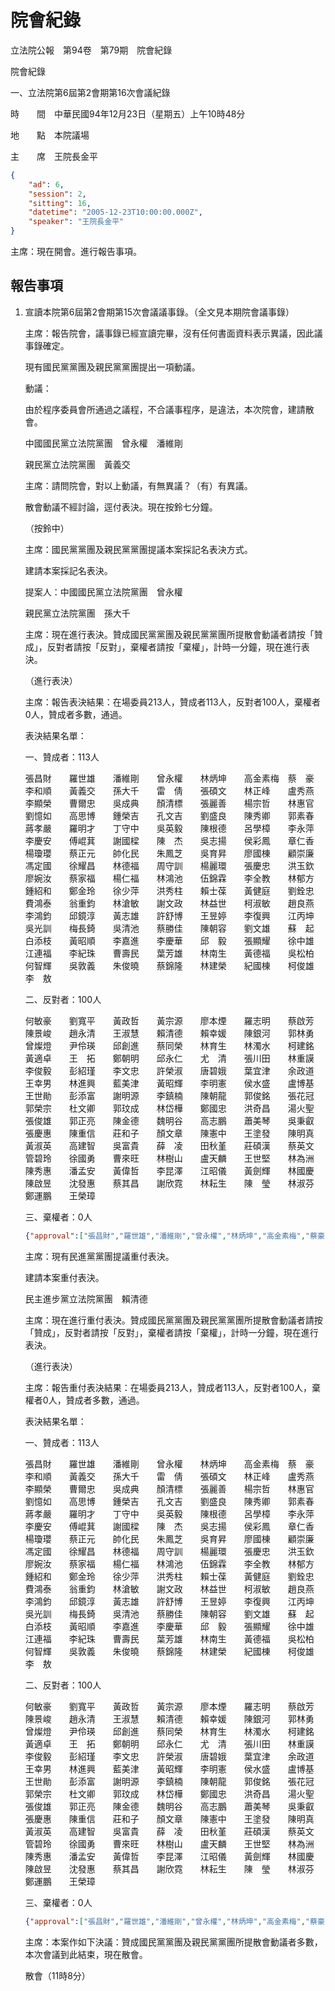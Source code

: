 # 院會紀錄


立法院公報　第94卷　第79期　院會紀錄

院會紀錄

一、立法院第6屆第2會期第16次會議紀錄

時　　間　中華民國94年12月23日（星期五）上午10時48分

地　　點　本院議場

主　　席　王院長金平

```json
{
    "ad": 6,
    "session": 2,
    "sitting": 16,
    "datetime": "2005-12-23T10:00:00.000Z",
    "speaker": "王院長金平"
}

```


主席：現在開會。進行報告事項。


## 報告事項


1. 宣讀本院第6屆第2會期第15次會議議事錄。（全文見本期院會議事錄）

    主席：報告院會，議事錄已經宣讀完畢，沒有任何書面資料表示異議，因此議事錄確定。

    現有國民黨黨團及親民黨黨團提出一項動議。

    動議：

    由於程序委員會所通過之議程，不合議事程序，是違法，本次院會，建請散會。

    中國國民黨立法院黨團　曾永權　潘維剛

    親民黨立法院黨團　黃義交

    主席：請問院會，對以上動議，有無異議？（有）有異議。

    散會動議不經討論，逕付表決。現在按鈴七分鐘。

    （按鈴中）

    主席：國民黨黨團及親民黨黨團提議本案採記名表決方式。

    建請本案採記名表決。

    提案人：中國國民黨立法院黨團　曾永權

    親民黨立法院黨團　孫大千

    主席：現在進行表決。贊成國民黨黨團及親民黨黨團所提散會動議者請按「贊成」，反對者請按「反對」，棄權者請按「棄權」，計時一分鐘，現在進行表決。

    （進行表決）

    主席：報告表決結果：在場委員213人，贊成者113人，反對者100人，棄權者0人，贊成者多數，通過。

    表決結果名單：

    一、贊成者：113人

    張昌財　　羅世雄　　潘維剛　　曾永權　　林炳坤　　高金素梅　蔡　豪　　李和順　　黃義交　　孫大千　　雷　倩　　張碩文　　林正峰　　盧秀燕　　李顯榮　　曹爾忠　　吳成典　　顏清標　　張麗善　　楊宗哲　　林惠官　　劉憶如　　高思博　　鍾榮吉　　孔文吉　　劉盛良　　陳秀卿　　郭素春　　蔣孝嚴　　羅明才　　丁守中　　吳英毅　　陳根德　　呂學樟　　李永萍　　李慶安　　傅崐萁　　謝國樑　　陳　杰　　吳志揚　　侯彩鳳　　章仁香　　楊瓊瓔　　蔡正元　　帥化民　　朱鳳芝　　吳育昇　　廖國棟　　顧崇廉　　馮定國　　徐耀昌　　林德福　　周守訓　　楊麗環　　張慶忠　　洪玉欽　　廖婉汝　　蔡家福　　楊仁福　　林鴻池　　伍錦霖　　李全教　　林郁方　　鍾紹和　　鄭金玲　　徐少萍　　洪秀柱　　賴士葆　　黃健庭　　劉銓忠　　費鴻泰　　翁重鈞　　林滄敏　　謝文政　　林益世　　柯淑敏　　趙良燕　　李鴻鈞　　邱鏡淳　　黃志雄　　許舒博　　王昱婷　　李復興　　江丙坤　　吳光訓　　梅長錡　　吳清池　　蔡勝佳　　陳朝容　　劉文雄　　蘇　起　　白添枝　　黃昭順　　李嘉進　　李慶華　　邱　毅　　張顯耀　　徐中雄　　江連福　　李紀珠　　曹壽民　　葉芳雄　　林南生　　黃德福　　吳松柏　　何智輝　　吳敦義　　朱俊曉　　蔡錦隆　　林建榮　　紀國棟　　柯俊雄　　李　敖

    二、反對者：100人

    何敏豪　　劉寬平　　黃政哲　　黃宗源　　廖本煙　　羅志明　　蔡啟芳　　陳景峻　　趙永清　　王淑慧　　賴清德　　賴幸媛　　陳銀河　　郭林勇　　曾燦燈　　尹伶瑛　　邱創進　　蔡同榮　　林育生　　林濁水　　柯建銘　　黃適卓　　王　拓　　鄭朝明　　邱永仁　　尤　清　　張川田　　林重謨　　李俊毅　　彭紹瑾　　李文忠　　許榮淑　　唐碧娥　　葉宜津　　余政道　　王幸男　　林進興　　藍美津　　黃昭輝　　李明憲　　侯水盛　　盧博基　　王世勛　　彭添富　　謝明源　　李鎮楠　　陳朝龍　　郭俊銘　　張花冠　　郭榮宗　　杜文卿　　郭玟成　　林岱樺　　鄭國忠　　洪奇昌　　湯火聖　　張俊雄　　郭正亮　　陳金德　　魏明谷　　高志鵬　　蕭美琴　　吳秉叡　　張慶惠　　陳重信　　莊和子　　顏文章　　陳憲中　　王塗發　　陳明真　　黃淑英　　高建智　　吳富貴　　薛　凌　　田秋堇　　莊碩漢　　蔡英文　　管碧玲　　徐國勇　　曹來旺　　林樹山　　盧天麟　　王世堅　　林為洲　　陳秀惠　　潘孟安　　黃偉哲　　李昆澤　　江昭儀　　黃劍輝　　林國慶　　陳啟昱　　沈發惠　　蔡其昌　　謝欣霓　　林耘生　　陳　瑩　　林淑芬　　鄭運鵬　　王榮璋

    三、棄權者：0人

    ```json
    {"approval":["張昌財","羅世雄","潘維剛","曾永權","林炳坤","高金素梅","蔡豪","李和順","黃義交","孫大千","雷倩","張碩文","林正峰","盧秀燕","李顯榮","曹爾忠","吳成典","顏清標","張麗善","楊宗哲","林惠官","劉憶如","高思博","鍾榮吉","孔文吉","劉盛良","陳秀卿","郭素春","蔣孝嚴","羅明才","丁守中","吳英毅","陳根德","呂學樟","李永萍","李慶安","傅崐萁","謝國樑","陳杰","吳志揚","侯彩鳳","章仁香","楊瓊瓔","蔡正元","帥化民","朱鳳芝","吳育昇","廖國棟","顧崇廉","馮定國","徐耀昌","林德福","周守訓","楊麗環","張慶忠","洪玉欽","廖婉汝","蔡家福","楊仁福","林鴻池","伍錦霖","李全教","林郁方","鍾紹和","鄭金玲","徐少萍","洪秀柱","賴士葆","黃健庭","劉銓忠","費鴻泰","翁重鈞","林滄敏","謝文政","林益世","柯淑敏","趙良燕","李鴻鈞","邱鏡淳","黃志雄","許舒博","王昱婷","李復興","江丙坤","吳光訓","梅長錡","吳清池","蔡勝佳","陳朝容","劉文雄","蘇起","白添枝","黃昭順","李嘉進","李慶華","邱毅","張顯耀","徐中雄","江連福","李紀珠","曹壽民","葉芳雄","林南生","黃德福","吳松柏","何智輝","吳敦義","朱俊曉","蔡錦隆","林建榮","紀國棟","柯俊雄","李敖"],"veto":["何敏豪","劉寬平","黃政哲","黃宗源","廖本煙","羅志明","蔡啟芳","陳景峻","趙永清","王淑慧","賴清德","賴幸媛","陳銀河","郭林勇","曾燦燈","尹伶瑛","邱創進","蔡同榮","林育生","林濁水","柯建銘","黃適卓","王拓","鄭朝明","邱永仁","尤清","張川田","林重謨","李俊毅","彭紹瑾","李文忠","許榮淑","唐碧娥","葉宜津","余政道","王幸男","林進興","藍美津","黃昭輝","李明憲","侯水盛","盧博基","王世勛","彭添富","謝明源","李鎮楠","陳朝龍","郭俊銘","張花冠","郭榮宗","杜文卿","郭玟成","林岱樺","鄭國忠","洪奇昌","湯火聖","張俊雄","郭正亮","陳金德","魏明谷","高志鵬","蕭美琴","吳秉叡","張慶惠","陳重信","莊和子","顏文章","陳憲中","王塗發","陳明真","黃淑英","高建智","吳富貴","薛凌","田秋堇","莊碩漢","蔡英文","管碧玲","徐國勇","曹來旺","林樹山","盧天麟","王世堅","林為洲","陳秀惠","潘孟安","黃偉哲","李昆澤","江昭儀","黃劍輝","林國慶","陳啟昱","沈發惠","蔡其昌","謝欣霓","林耘生","陳瑩","林淑芬","鄭運鵬","王榮璋"]}
    ```

    主席：現有民進黨黨團提議重付表決。

    建請本案重付表決。

    民主進步黨立法院黨團　賴清德

    主席：現在進行重付表決。贊成國民黨黨團及親民黨黨團所提散會動議者請按「贊成」，反對者請按「反對」，棄權者請按「棄權」，計時一分鐘，現在進行表決。

    （進行表決）

    主席：報告重付表決結果：在場委員213人，贊成者113人，反對者100人，棄權者0人，贊成者多數，通過。

    表決結果名單：

    一、贊成者：113人

    張昌財　　羅世雄　　潘維剛　　曾永權　　林炳坤　　高金素梅　蔡　豪　　李和順　　黃義交　　孫大千　　雷　倩　　張碩文　　林正峰　　盧秀燕　　李顯榮　　曹爾忠　　吳成典　　顏清標　　張麗善　　楊宗哲　　林惠官　　劉憶如　　高思博　　鍾榮吉　　孔文吉　　劉盛良　　陳秀卿　　郭素春　　蔣孝嚴　　羅明才　　丁守中　　吳英毅　　陳根德　　呂學樟　　李永萍　　李慶安　　傅崐萁　　謝國樑　　陳　杰　　吳志揚　　侯彩鳳　　章仁香　　楊瓊瓔　　蔡正元　　帥化民　　朱鳳芝　　吳育昇　　廖國棟　　顧崇廉　　馮定國　　徐耀昌　　林德福　　周守訓　　楊麗環　　張慶忠　　洪玉欽　　廖婉汝　　蔡家福　　楊仁福　　林鴻池　　伍錦霖　　李全教　　林郁方　　鍾紹和　　鄭金玲　　徐少萍　　洪秀柱　　賴士葆　　黃健庭　　劉銓忠　　費鴻泰　　翁重鈞　　林滄敏　　謝文政　　林益世　　柯淑敏　　趙良燕　　李鴻鈞　　邱鏡淳　　黃志雄　　許舒博　　王昱婷　　李復興　　江丙坤　　吳光訓　　梅長錡　　吳清池　　蔡勝佳　　陳朝容　　劉文雄　　蘇　起　　白添枝　　黃昭順　　李嘉進　　李慶華　　邱　毅　　張顯耀　　徐中雄　　江連福　　李紀珠　　曹壽民　　葉芳雄　　林南生　　黃德福　　吳松柏　　何智輝　　吳敦義　　朱俊曉　　蔡錦隆　　林建榮　　紀國棟　　柯俊雄　　李　敖

    二、反對者：100人

    何敏豪　　劉寬平　　黃政哲　　黃宗源　　廖本煙　　羅志明　　蔡啟芳　　陳景峻　　趙永清　　王淑慧　　賴清德　　賴幸媛　　陳銀河　　郭林勇　　曾燦燈　　尹伶瑛　　邱創進　　蔡同榮　　林育生　　林濁水　　柯建銘　　黃適卓　　王　拓　　鄭朝明　　邱永仁　　尤　清　　張川田　　林重謨　　李俊毅　　彭紹瑾　　李文忠　　許榮淑　　唐碧娥　　葉宜津　　余政道　　王幸男　　林進興　　藍美津　　黃昭輝　　李明憲　　侯水盛　　盧博基　　王世勛　　彭添富　　謝明源　　李鎮楠　　陳朝龍　　郭俊銘　　張花冠　　郭榮宗　　杜文卿　　郭玟成　　林岱樺　　鄭國忠　　洪奇昌　　湯火聖　　張俊雄　　郭正亮　　陳金德　　魏明谷　　高志鵬　　蕭美琴　　吳秉叡　　張慶惠　　陳重信　　莊和子　　顏文章　　陳憲中　　王塗發　　陳明真　　黃淑英　　高建智　　吳富貴　　薛　凌　　田秋堇　　莊碩漢　　蔡英文　　管碧玲　　徐國勇　　曹來旺　　林樹山　　盧天麟　　王世堅　　林為洲　　陳秀惠　　潘孟安　　黃偉哲　　李昆澤　　江昭儀　　黃劍輝　　林國慶　　陳啟昱　　沈發惠　　蔡其昌　　謝欣霓　　林耘生　　陳　瑩　　林淑芬　　鄭運鵬　　王榮璋

    三、棄權者：0人

    ```json
    {"approval":["張昌財","羅世雄","潘維剛","曾永權","林炳坤","高金素梅","蔡豪","李和順","黃義交","孫大千","雷倩","張碩文","林正峰","盧秀燕","李顯榮","曹爾忠","吳成典","顏清標","張麗善","楊宗哲","林惠官","劉憶如","高思博","鍾榮吉","孔文吉","劉盛良","陳秀卿","郭素春","蔣孝嚴","羅明才","丁守中","吳英毅","陳根德","呂學樟","李永萍","李慶安","傅崐萁","謝國樑","陳杰","吳志揚","侯彩鳳","章仁香","楊瓊瓔","蔡正元","帥化民","朱鳳芝","吳育昇","廖國棟","顧崇廉","馮定國","徐耀昌","林德福","周守訓","楊麗環","張慶忠","洪玉欽","廖婉汝","蔡家福","楊仁福","林鴻池","伍錦霖","李全教","林郁方","鍾紹和","鄭金玲","徐少萍","洪秀柱","賴士葆","黃健庭","劉銓忠","費鴻泰","翁重鈞","林滄敏","謝文政","林益世","柯淑敏","趙良燕","李鴻鈞","邱鏡淳","黃志雄","許舒博","王昱婷","李復興","江丙坤","吳光訓","梅長錡","吳清池","蔡勝佳","陳朝容","劉文雄","蘇起","白添枝","黃昭順","李嘉進","李慶華","邱毅","張顯耀","徐中雄","江連福","李紀珠","曹壽民","葉芳雄","林南生","黃德福","吳松柏","何智輝","吳敦義","朱俊曉","蔡錦隆","林建榮","紀國棟","柯俊雄","李敖"],"veto":["何敏豪","劉寬平","黃政哲","黃宗源","廖本煙","羅志明","蔡啟芳","陳景峻","趙永清","王淑慧","賴清德","賴幸媛","陳銀河","郭林勇","曾燦燈","尹伶瑛","邱創進","蔡同榮","林育生","林濁水","柯建銘","黃適卓","王拓","鄭朝明","邱永仁","尤清","張川田","林重謨","李俊毅","彭紹瑾","李文忠","許榮淑","唐碧娥","葉宜津","余政道","王幸男","林進興","藍美津","黃昭輝","李明憲","侯水盛","盧博基","王世勛","彭添富","謝明源","李鎮楠","陳朝龍","郭俊銘","張花冠","郭榮宗","杜文卿","郭玟成","林岱樺","鄭國忠","洪奇昌","湯火聖","張俊雄","郭正亮","陳金德","魏明谷","高志鵬","蕭美琴","吳秉叡","張慶惠","陳重信","莊和子","顏文章","陳憲中","王塗發","陳明真","黃淑英","高建智","吳富貴","薛凌","田秋堇","莊碩漢","蔡英文","管碧玲","徐國勇","曹來旺","林樹山","盧天麟","王世堅","林為洲","陳秀惠","潘孟安","黃偉哲","李昆澤","江昭儀","黃劍輝","林國慶","陳啟昱","沈發惠","蔡其昌","謝欣霓","林耘生","陳瑩","林淑芬","鄭運鵬","王榮璋"]}
    ```

    主席：本案作如下決議：贊成國民黨黨團及親民黨黨團所提散會動議者多數，本次會議到此結束，現在散會。

    散會（11時8分）

    


